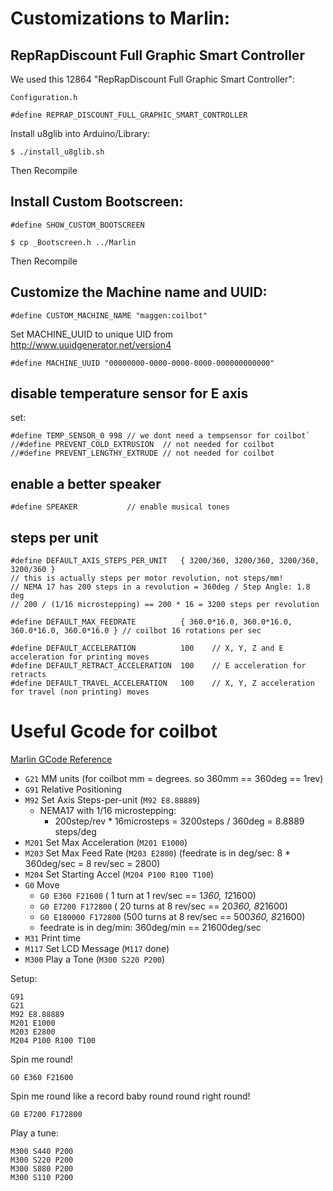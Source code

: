 
# Customizations to Marlin:

## RepRapDiscount Full Graphic Smart Controller
We used this 12864 "RepRapDiscount Full Graphic Smart Controller":

`Configuration.h`
```
#define REPRAP_DISCOUNT_FULL_GRAPHIC_SMART_CONTROLLER
```
Install u8glib into Arduino/Library:
```
$ ./install_u8glib.sh
```
Then Recompile

## Install Custom Bootscreen:
```
#define SHOW_CUSTOM_BOOTSCREEN
```
```
$ cp _Bootscreen.h ../Marlin
```
Then Recompile

## Customize the Machine name and UUID:
```
#define CUSTOM_MACHINE_NAME "maggen:coilbot"
```
Set MACHINE_UUID to unique UID from http://www.uuidgenerator.net/version4
```
#define MACHINE_UUID "00000000-0000-0000-0000-000000000000"
```

## disable temperature sensor for E axis
set:
```
#define TEMP_SENSOR_0 998 // we dont need a tempsensor for coilbot`
//#define PREVENT_COLD_EXTRUSION  // not needed for coilbot
//#define PREVENT_LENGTHY_EXTRUDE // not needed for coilbot
```

## enable a better speaker
```
#define SPEAKER           // enable musical tones
```

## steps per unit
```
#define DEFAULT_AXIS_STEPS_PER_UNIT   { 3200/360, 3200/360, 3200/360, 3200/360 }
// this is actually steps per motor revolution, not steps/mm!
// NEMA 17 has 200 steps in a revolution = 360deg / Step Angle: 1.8 deg
// 200 / (1/16 microstepping) == 200 * 16 = 3200 steps per revolution

#define DEFAULT_MAX_FEEDRATE          { 360.0*16.0, 360.0*16.0, 360.0*16.0, 360.0*16.0 } // coilbot 16 rotations per sec

#define DEFAULT_ACCELERATION          100    // X, Y, Z and E acceleration for printing moves
#define DEFAULT_RETRACT_ACCELERATION  100    // E acceleration for retracts
#define DEFAULT_TRAVEL_ACCELERATION   100    // X, Y, Z acceleration for travel (non printing) moves
```

# Useful Gcode for coilbot

[Marlin GCode Reference](http://marlinfw.org/docs/gcode/G010.html)
- `G21` MM units   (for coilbot mm = degrees. so 360mm == 360deg == 1rev)
- `G91` Relative Positioning
- `M92` Set Axis Steps-per-unit (`M92 E8.88889`)
   - NEMA17 with 1/16 microstepping:
      - 200step/rev * 16microsteps = 3200steps / 360deg = 8.8889 steps/deg
- `M201` Set Max Acceleration (`M201 E1000`)
- `M203` Set Max Feed Rate    (`M203 E2800`) (feedrate is in deg/sec: 8 * 360deg/sec = 8 rev/sec = 2800)
- `M204` Set Starting Accel   (`M204 P100 R100 T100`)
- `G0` Move
   - `G0 E360 F21600`     (  1 turn  at 1 rev/sec ==   1*360, 1*21600)
   - `G0 E7200 F172800`   ( 20 turns at 8 rev/sec ==  20*360, 8*21600)
   - `G0 E180000 F172800` (500 turns at 8 rev/sec == 500*360, 8*21600)
   - feedrate is in deg/min: 360deg/min == 21600deg/sec
- `M31` Print time
- `M117` Set LCD Message (`M117` done)
- `M300` Play a Tone  (`M300 S220 P200`)

Setup:
```
G91
G21
M92 E8.88889
M201 E1000
M203 E2800
M204 P100 R100 T100
```

Spin me round!
```
G0 E360 F21600
```

Spin me round like a record baby round round right round!
```
G0 E7200 F172800
```

Play a tune:
```
M300 S440 P200
M300 S220 P200
M300 S880 P200
M300 S110 P200
```

